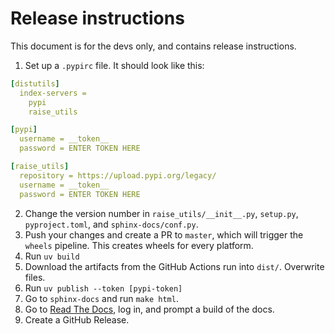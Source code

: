 # Release instructions

This document is for the devs only, and contains release instructions.

1. Set up a `.pypirc` file. It should look like this:
```yaml
[distutils]
  index-servers =
    pypi
    raise_utils

[pypi]
  username = __token__
  password = ENTER TOKEN HERE

[raise_utils]
  repository = https://upload.pypi.org/legacy/
  username = __token__
  password = ENTER TOKEN HERE
```
2. Change the version number in `raise_utils/__init__.py`, `setup.py`, `pyproject.toml`, and `sphinx-docs/conf.py`.
3. Push your changes and create a PR to `master`, which will trigger the `wheels` pipeline. This creates wheels for every platform.
4. Run `uv build`
5. Download the artifacts from the GitHub Actions run into `dist/`. Overwrite files.
6. Run `uv publish --token [pypi-token]`
7. Go to `sphinx-docs` and run `make html`.
8. Go to [Read The Docs](https://readthedocs.io), log in, and prompt a build of the docs.
9. Create a GitHub Release.
